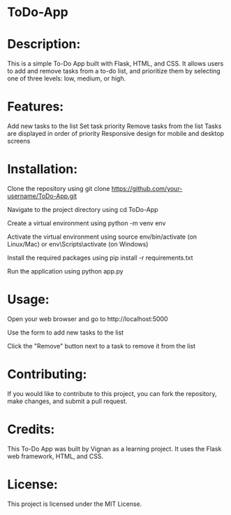 # ToDo-App

# Description:
This is a simple To-Do App built with Flask, HTML, and CSS. It allows users to add and remove tasks from a to-do list, and prioritize them by selecting one of three levels: low, medium, or high.

# Features:

Add new tasks to the list
Set task priority
Remove tasks from the list
Tasks are displayed in order of priority
Responsive design for mobile and desktop screens

# Installation:

Clone the repository using git clone https://github.com/your-username/ToDo-App.git

Navigate to the project directory using cd ToDo-App

Create a virtual environment using python -m venv env

Activate the virtual environment using source env/bin/activate (on Linux/Mac) or env\Scripts\activate (on Windows)

Install the required packages using pip install -r requirements.txt

Run the application using python app.py

# Usage:

Open your web browser and go to http://localhost:5000

Use the form to add new tasks to the list

Click the "Remove" button next to a task to remove it from the list

# Contributing:
If you would like to contribute to this project, you can fork the repository, make changes, and submit a pull request.

# Credits:
This To-Do App was built by Vignan as a learning project. It uses the Flask web framework, HTML, and CSS.

# License: 
This project is licensed under the MIT License.
